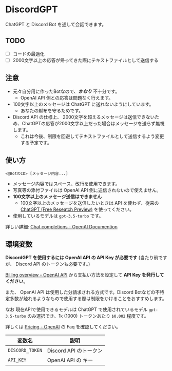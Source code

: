 # DiscordGPT

ChatGPT と Discord Bot を通して会話できます。

## TODO

- [ ] コードの最適化
- [ ] 2000文字以上の応答が帰ってきた際にテキストファイルとして送信する

## 注意

- 元々自分用に作ったBotなので、***かなり*** 不十分です。
  - OpenAI API 側との応答は問題なく行えます。
- 100文字以上のメッセージは ChatGPT に送れないようにしています。
  - あなたの財布を守るためです。
- Discord API の仕様上、 2000文字を超えるメッセージは送信できないため、ChatGPTの応答が2000文字以上だった場合はメッセージを送らず無視します。
  - これは今後、制限を回避してテキストファイルとして送信するよう変更する予定です。

## 使い方

```shell
<@BotのID> [メッセージ内容...]
```

- メッセージ内容ではスペース、改行を使用できます。
- 写真等の添付ファイルは OpenAI API 側に送信されないので使えません。
- **100文字以上のメッセージ送信はできません**
  - 100文字以上のメッセージを送信したいときは API を使わず、従来の [ChatGPT (Free Reseatch Preview)](https://chat.openai.com/chat) を使ってください。
- 使用しているモデルは `gpt-3.5-turbo` です。

詳しい詳細: [Chat completions - OpenAI Documention](https://platform.openai.com/docs/guides/chat)

## 環境変数

**DiscordGPT を使用するには OpenAI API の API Key が必要です** (当たり前ですが、 Discord API のトークンも必要です。)

[Billing overview - OpenAI API](https://platform.openai.com/account/billing/overview) から支払い方法を設定して **API Key を発行してください**。

また、 OpenAI API は使用した分請求される方式です。Discord Botなどの不特定多数が触れるようなもので使用する際は制限をかけることをおすすめします。

なお 現在APIで使用できるモデルは ChatGPT で使用されているモデル `gpt-3.5-turbo` のみ選択でき、1k (1000) トークンあたり `$0.002` 程度です。

詳しくは [Pricing - OpenAI](https://openai.com/pricing) の Faq を確認してください。

| 変数名 | 説明 |
| ----- | ----- |
| `DISCORD_TOKEN`   | Discord API のトークン |
| `API_KEY` | OpenAI API の キー |
